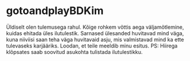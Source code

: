 # gotoandplayBDKim

Üldiselt olen tulemusega rahul. Kõige rohkem võttis aega väljamõtlemine, kuidas ehitada üles ilutulestik. 
Sarnased ülesanded huvitavad mind väga, kuna niiviisi saan teha väga huvitavaid asju, mis valmistavad mind ka ette
tulevaseks karjääriks. Loodan, et teile meeldib minu esitus.
PS: Hiirega klõpsates saab soovitud asukohta tulistada ilutulestikku.

